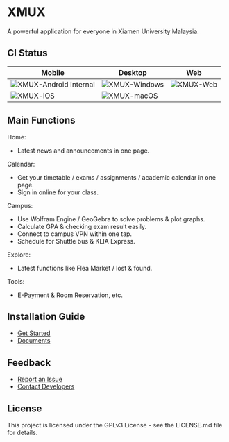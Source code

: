 # XMUX

A powerful application for everyone in Xiamen University Malaysia.

## CI Status

| Mobile | Desktop | Web |
| ------ | ------- | --- |
| ![XMUX-Android Internal](https://github.com/XMUMY/XMUX/workflows/XMUX-Android%20Internal/badge.svg) | ![XMUX-Windows](https://github.com/XMUMY/XMUX/workflows/XMUX-Windows/badge.svg) | ![XMUX-Web](https://github.com/XMUMY/XMUX/workflows/XMUX-Web/badge.svg) |
| ![XMUX-iOS](https://github.com/XMUMY/XMUX/workflows/XMUX-iOS/badge.svg) | ![XMUX-macOS](https://github.com/XMUMY/XMUX/workflows/XMUX-macOS/badge.svg) |   |

## Main Functions

Home:
- Latest news and announcements in one page.

Calendar:
- Get your timetable / exams / assignments / academic calendar in one page.
- Sign in online for your class.

Campus:
- Use Wolfram Engine / GeoGebra to solve problems & plot graphs.
- Calculate GPA & checking exam result easily.
- Connect to campus VPN within one tap.
- Schedule for Shuttle bus & KLIA Express.

Explore:
- Latest functions like Flea Market / lost & found.

Tools:
- E-Payment & Room Reservation, etc.

## Installation Guide

- [Get Started](https://docs.xmux.xdea.io/app/get-started/)
- [Documents](https://docs.xmux.xdea.io/)

## Feedback

- [Report an Issue](https://github.com/X-dea/XMUX/issues/new)
- [Contact Developers](mailto:x@xdea.xyz)

## License
This project is licensed under the GPLv3 License - see the LICENSE.md file for details.
